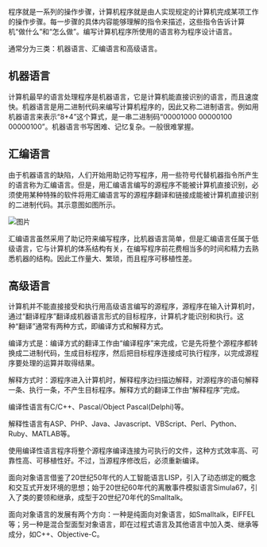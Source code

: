 程序就是一系列的操作步骤，计算机程序就是由人实现规定的计算机完成某项工作的操作步骤。每一步骤的具体内容能够理解的指令来描述，这些指令告诉计算机“做什么”和“怎么做”。编写计算机程序所使用的语言称为程序设计语言。

通常分为三类：机器语言、汇编语言和高级语言。

## 机器语言
计算机最早的语言处理程序是机器语言，它是计算机能直接识别的语言，而且速度快。机器语言是用二进制代码来编写计算机程序的，因此又称二进制语言。例如用机器语言来表示“8+4”这个算式，是一串二进制码“00001000 00000100 00000100”。机器语言书写困难、记忆复杂。一般很难掌握。

## 汇编语言
由于机器语言的缺陷，人们开始用助记符写程序，用一些符号代替机器指令所产生的语言称为汇编语言。但是，用汇编语言编写的源程序不能被计算机直接识别，必须使用某种特殊的软件将用汇编语言写的源程序翻译和链接成能被计算机直接识别的二进制代码。其示意图如图所示。

![图片](https://uploader.shimo.im/f/JafzLLRkS0Q3VKfl.png!thumbnail)

汇编语言虽然采用了助记符来编写程序，比机器语言简单，但是汇编语言任属于低级语言，它与计算机的体系结构有关，在编写程序前花费相当多的时间和精力去熟悉机器的结构。因此工作量大、繁琐，而且程序可移植性差。

## 高级语言
计算机并不能直接接受和执行用高级语言编写的源程序，源程序在输入计算机时，通过“翻译程序”翻译成机器语言形式的目标程序，计算机才能识别和执行。这种“翻译”通常有两种方式，即编译方式和解释方式。

编译方式是：编译方式的翻译工作由“编译程序”来完成，它是先将整个源程序都转换成二进制代码，生成目标程序，然后把目标程序连接成可执行程序，以完成源程序要处理的运算并取得结果。

解释方式时：源程序进入计算机时，解释程序边扫描边解释，对源程序的语句解释一条、执行一条，不产生目标程序。解释方式的翻译工作由“解释程序”完成。

编译性语言有C/C++、Pascal/Object Pascal(Delphi)等。

解释性语言有ASP、PHP、Java、Javascript、VBScript、Perl、Python、Ruby、MATLAB等。

使用编译性语言程序将整个源程序编译连接为可执行的文件，这种方式效率高、可靠性高、可移植性好。不过，当源程序修改后，必须重新编译。

面向对象语言借鉴了20世纪50年代的人工智能语言LISP，引入了动态绑定的概念和交互式开发环境的思想；始于20世纪60年代的离散事件模拟语言Simula67，引入了类的要领和继承，成型于20世纪70年代的Smalltalk。

面向对象语言的发展有两个方向：一种是纯面向对象语言，如Smalltalk，EIFFEL等；另一种是混合型面型对象语言，即在过程式语言及其他语言中加入类、继承等成分，如C++、Objective-C。

